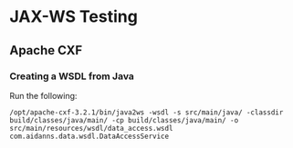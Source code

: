 # JAX-WS Testing

## Apache CXF

### Creating a WSDL from Java

Run the following:

    /opt/apache-cxf-3.2.1/bin/java2ws -wsdl -s src/main/java/ -classdir build/classes/java/main/ -cp build/classes/java/main/ -o src/main/resources/wsdl/data_access.wsdl com.aidanns.data.wsdl.DataAccessService
